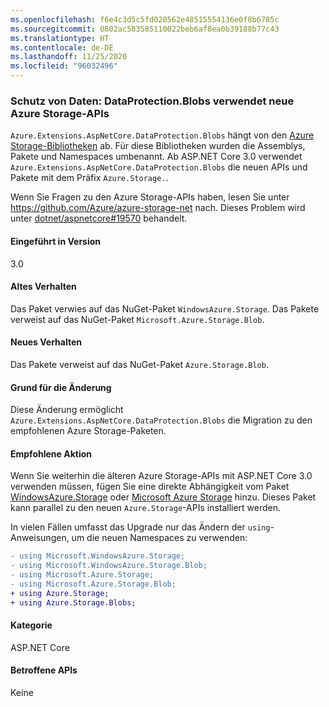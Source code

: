 ```yaml
---
ms.openlocfilehash: f6e4c3d5c5fd020562e48515554136e0f8b6785c
ms.sourcegitcommit: 0802ac583585110022beb6af8ea0b39188b77c43
ms.translationtype: HT
ms.contentlocale: de-DE
ms.lasthandoff: 11/25/2020
ms.locfileid: "96032496"
---
```

### <a name="data-protection-dataprotectionblobs-uses-new-azure-storage-apis"></a>Schutz von Daten: DataProtection.Blobs verwendet neue Azure Storage-APIs

`Azure.Extensions.AspNetCore.DataProtection.Blobs` hängt von den [Azure Storage-Bibliotheken](https://github.com/Azure/azure-storage-net) ab. Für diese Bibliotheken wurden die Assemblys, Pakete und Namespaces umbenannt. Ab ASP.NET Core 3.0 verwendet `Azure.Extensions.AspNetCore.DataProtection.Blobs` die neuen APIs und Pakete mit dem Präfix `Azure.Storage.`.

Wenn Sie Fragen zu den Azure Storage-APIs haben, lesen Sie unter <https://github.com/Azure/azure-storage-net> nach. Dieses Problem wird unter [dotnet/aspnetcore#19570](https://github.com/dotnet/aspnetcore/issues/19570) behandelt.

#### <a name="version-introduced"></a>Eingeführt in Version

3.0

#### <a name="old-behavior"></a>Altes Verhalten

Das Paket verwies auf das NuGet-Paket `WindowsAzure.Storage`.
Das Pakete verweist auf das NuGet-Paket `Microsoft.Azure.Storage.Blob`.

#### <a name="new-behavior"></a>Neues Verhalten

Das Pakete verweist auf das NuGet-Paket `Azure.Storage.Blob`.

#### <a name="reason-for-change"></a>Grund für die Änderung

Diese Änderung ermöglicht `Azure.Extensions.AspNetCore.DataProtection.Blobs` die Migration zu den empfohlenen Azure Storage-Paketen.

#### <a name="recommended-action"></a>Empfohlene Aktion

Wenn Sie weiterhin die älteren Azure Storage-APIs mit ASP.NET Core 3.0 verwenden müssen, fügen Sie eine direkte Abhängigkeit vom Paket [WindowsAzure.Storage](https://www.nuget.org/packages/WindowsAzure.Storage/) oder [Microsoft Azure Storage](https://www.nuget.org/packages/Microsoft.Azure.Storage.Blob/) hinzu. Dieses Paket kann parallel zu den neuen `Azure.Storage`-APIs installiert werden.

In vielen Fällen umfasst das Upgrade nur das Ändern der `using`-Anweisungen, um die neuen Namespaces zu verwenden:

```diff
- using Microsoft.WindowsAzure.Storage;
- using Microsoft.WindowsAzure.Storage.Blob;
- using Microsoft.Azure.Storage;
- using Microsoft.Azure.Storage.Blob;
+ using Azure.Storage;
+ using Azure.Storage.Blobs;
```

#### <a name="category"></a>Kategorie

ASP.NET Core

#### <a name="affected-apis"></a>Betroffene APIs

Keine

<!-- 

#### Affected APIs

Not detectable via API analysis

-->
